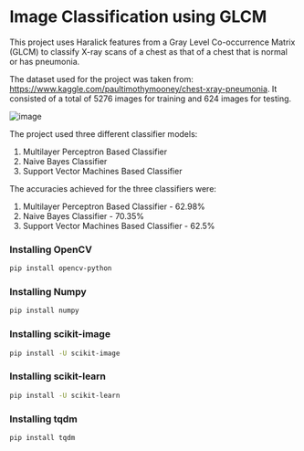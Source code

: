 # Image Classification using GLCM
 This project uses Haralick features from a Gray Level Co-occurrence Matrix (GLCM) to classify X-ray scans of a chest as that of a chest that is normal or has pneumonia.


The dataset used for the project was taken from: https://www.kaggle.com/paultimothymooney/chest-xray-pneumonia. It consisted of a total of 5276 images for training and 624 images for testing.

![image](https://user-images.githubusercontent.com/56998775/139958688-120f28d0-db07-4369-8797-3f52ca3b42b6.png)

 The project used three different classifier models:
 1) Multilayer Perceptron Based Classifier
 2) Naive Bayes Classifier
 3) Support Vector Machines Based Classifier
 
 The accuracies achieved for the three classifiers were:
 1) Multilayer Perceptron Based Classifier - 62.98%
 2) Naive Bayes Classifier - 70.35%
 3) Support Vector Machines Based Classifier - 62.5%

 ### Installing OpenCV
 ```bash
 pip install opencv-python
 ```
 ### Installing Numpy
 ```bash
 pip install numpy
 ```
 ### Installing scikit-image
 ```bash
 pip install -U scikit-image
 ```
 ### Installing scikit-learn
 ```bash
 pip install -U scikit-learn
 ```
 ### Installing tqdm
 ```bash
 pip install tqdm
 ```
